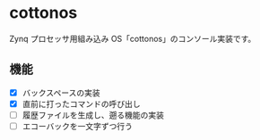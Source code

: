 # cottonos

Zynq プロセッサ用組み込み OS「cottonos」のコンソール実装です。

## 機能
- [x] バックスペースの実装
- [x] 直前に打ったコマンドの呼び出し
- [ ] 履歴ファイルを生成し、遡る機能の実装
- [ ] エコーバックを一文字ずつ行う 
